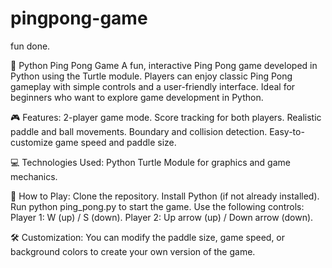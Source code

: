 # pingpong-game
fun done.

🏓 Python Ping Pong Game
A fun, interactive Ping Pong game developed in Python using the Turtle module. Players can enjoy classic Ping Pong gameplay with simple controls and a user-friendly interface. Ideal for beginners who want to explore game development in Python.

🎮 Features:
2-player game mode.
Score tracking for both players.
Realistic paddle and ball movements.
Boundary and collision detection.
Easy-to-customize game speed and paddle size.

💻 Technologies Used:
Python
Turtle Module for graphics and game mechanics.

🚀 How to Play:
Clone the repository.
Install Python (if not already installed).
Run python ping_pong.py to start the game.
Use the following controls:
Player 1: W (up) / S (down).
Player 2: Up arrow (up) / Down arrow (down).

🛠️ Customization:
You can modify the paddle size, game speed, or background colors to create your own version of the game.
